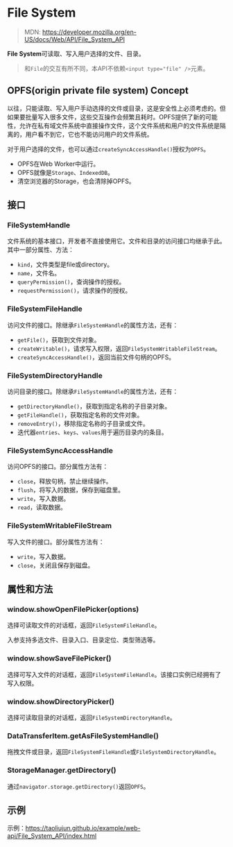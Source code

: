 <!--hexo

---
url: web-api-File_System_API
tags:
  - webapi
  - File System
---

-->

# File System

> MDN: https://developer.mozilla.org/en-US/docs/Web/API/File_System_API

**File System**可读取、写入用户选择的文件、目录。

> 和`File`的交互有所不同，本API不依赖`<input type="file" />`元素。

## OPFS(origin private file system) Concept

以往，只能读取、写入用户手动选择的文件或目录，这是安全性上必须考虑的。但如果要批量写入很多文件，这些交互操作会频繁且耗时。OPFS提供了新的可能性，允许在私有域文件系统中直接操作文件，这个文件系统和用户的文件系统是隔离的，用户看不到它，它也不能访问用户的文件系统。

对于用户选择的文件，也可以通过`createSyncAccessHandle()`授权为`OPFS`。

-   OPFS在Web Worker中运行。
-   OPFS就像是`Storage`、`IndexedDB`。
-   清空浏览器的Storage，也会清除掉OPFS。

## 接口

### FileSystemHandle

文件系统的基本接口，开发者不直接使用它。文件和目录的访问接口均继承于此。其中一部分属性、方法：

-   `kind`，文件类型是file或directory。
-   `name`，文件名。
-   `queryPermission()`，查询操作的授权。
-   `requestPermission()`，请求操作的授权。

### FileSystemFileHandle

访问文件的接口。除继承`FileSystemHandle`的属性方法，还有：

-   `getFile()`，获取到文件对象。
-   `createWritable()`，请求写入权限，返回`FileSystemWritableFileStream`。
-   `createSyncAccessHandle()`，返回当前文件句柄的OPFS。

### FileSystemDirectoryHandle

访问目录的接口。除继承`FileSystemHandle`的属性方法，还有：

-   `getDirectoryHandle()`，获取到指定名称的子目录对象。
-   `getFileHandle()`，获取指定名称的文件对象。
-   `removeEntry()`，移除指定名称的子目录或文件。
-   迭代器`entries`、`keys`、`values`用于遍历目录内的条目。

### FileSystemSyncAccessHandle

访问OPFS的接口。部分属性方法有：

-   `close`，释放句柄，禁止继续操作。
-   `flush`，将写入的数据，保存到磁盘里。
-   `write`，写入数据。
-   `read`，读取数据。

### FileSystemWritableFileStream

写入文件的接口。部分属性方法有：

-   `write`，写入数据。
-   `close`，关闭且保存到磁盘。

## 属性和方法

### window.showOpenFilePicker(options)

选择可读取文件的对话框，返回`FileSystemFileHandle`。

入参支持多选文件、目录入口、目录定位、类型筛选等。

### window.showSaveFilePicker()

选择可写入文件的对话框，返回`FileSystemFileHandle`。该接口实例已经拥有了写入权限。

### window.showDirectoryPicker()

选择可读取目录的对话框，返回`FileSystemDirectoryHandle`。

### DataTransferItem.getAsFileSystemHandle()

拖拽文件或目录，返回`FileSystemFileHandle`或`FileSystemDirectoryHandle`。

### StorageManager.getDirectory()

通过`navigator.storage.getDirectory()`返回`OPFS`。

## 示例

示例：https://taoliujun.github.io/example/web-api/File_System_API/index.html
